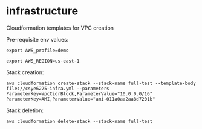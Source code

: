 # infrastructure
Cloudformation templates for VPC creation

Pre-requisite env values:

`export AWS_profile=demo`

`export AWS_REGION=us-east-1`

Stack creation:

`aws cloudformation create-stack --stack-name full-test --template-body file://csye6225-infra.yml --parameters ParameterKey=VpcCidrBlock,ParameterValue="10.0.0.0/16" ParameterKey=AMI,ParameterValue="ami-011a0aa2aa8d7201b"`

Stack deletion:

`aws cloudformation delete-stack --stack-name full-test`
